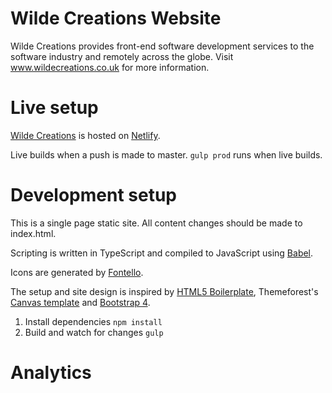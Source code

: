 # Wilde Creations Website
Wilde Creations provides front-end software development services to the software industry and remotely across the globe.
Visit www.wildecreations.co.uk for more information.

# Live setup
[Wilde Creations](https://www.wildecreations.co.uk/) is hosted on [Netlify](https://app.netlify.com/).

Live builds when a push is made to master. `gulp prod` runs when live builds.

# Development setup
This is a single page static site. All content changes should be made to index.html.

Scripting is written in TypeScript and compiled to JavaScript using [Babel](https://babeljs.io/).

Icons are generated by [Fontello](http://fontello.com/).

The setup and site design is inspired by [HTML5 Boilerplate](https://html5boilerplate.com/), 
Themeforest's [Canvas template](https://themeforest.net/item/canvas-the-multipurpose-html5-template/9228123) and 
[Bootstrap 4](https://getbootstrap.com/).
1. Install dependencies `npm install`
2. Build and watch for changes `gulp`

# Analytics
